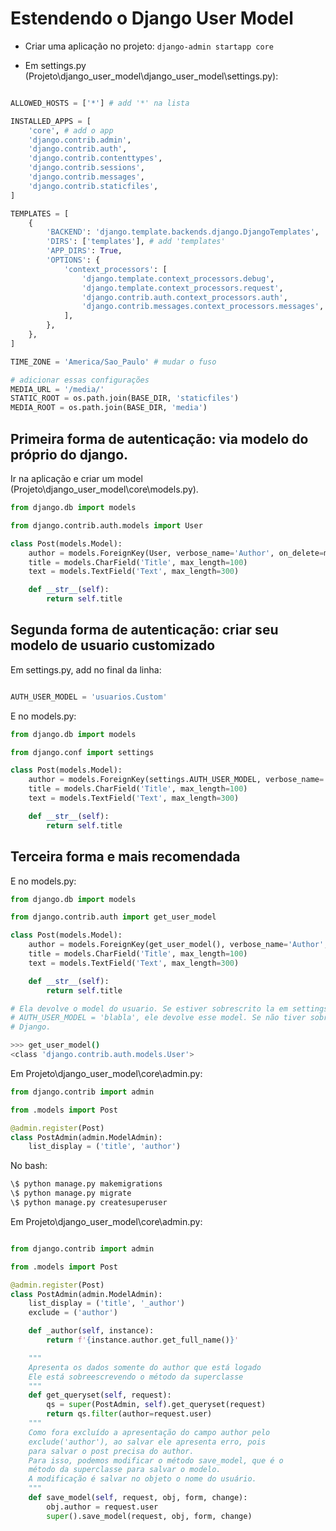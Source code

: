 # Estendendo o Django User Model

- Criar uma aplicação no projeto: `django-admin startapp core`

- Em settings.py (Projeto\django_user_model\django_user_model\settings.py):
  
```python

ALLOWED_HOSTS = ['*'] # add '*' na lista

INSTALLED_APPS = [
    'core', # add o app 
    'django.contrib.admin',
    'django.contrib.auth',
    'django.contrib.contenttypes',
    'django.contrib.sessions',
    'django.contrib.messages',
    'django.contrib.staticfiles',
]

TEMPLATES = [
    {
        'BACKEND': 'django.template.backends.django.DjangoTemplates',
        'DIRS': ['templates'], # add 'templates'
        'APP_DIRS': True,
        'OPTIONS': {
            'context_processors': [
                'django.template.context_processors.debug',
                'django.template.context_processors.request',
                'django.contrib.auth.context_processors.auth',
                'django.contrib.messages.context_processors.messages',
            ],
        },
    },
]

TIME_ZONE = 'America/Sao_Paulo' # mudar o fuso

# adicionar essas configurações 
MEDIA_URL = '/media/'
STATIC_ROOT = os.path.join(BASE_DIR, 'staticfiles')
MEDIA_ROOT = os.path.join(BASE_DIR, 'media')

```


## Primeira forma de autenticação: via modelo do próprio do django.

Ir na aplicação e criar um model (Projeto\django_user_model\core\models.py).

```python
from django.db import models

from django.contrib.auth.models import User

class Post(models.Model):
    author = models.ForeignKey(User, verbose_name='Author', on_delete=models.CASCADE)
    title = models.CharField('Title', max_length=100)
    text = models.TextField('Text', max_length=300)

    def __str__(self):
        return self.title

```

## Segunda forma de autenticação: criar seu modelo de usuario customizado

Em settings.py, add no final da linha:

```python

AUTH_USER_MODEL = 'usuarios.Custom'

```

E no models.py:

```python
from django.db import models

from django.conf import settings

class Post(models.Model):
    author = models.ForeignKey(settings.AUTH_USER_MODEL, verbose_name='Author', on_delete=models.CASCADE)
    title = models.CharField('Title', max_length=100)
    text = models.TextField('Text', max_length=300)

    def __str__(self):
        return self.title

```

## Terceira forma e mais recomendada

E no models.py:

```python
from django.db import models

from django.contrib.auth import get_user_model

class Post(models.Model):
    author = models.ForeignKey(get_user_model(), verbose_name='Author', on_delete=models.CASCADE)
    title = models.CharField('Title', max_length=100)
    text = models.TextField('Text', max_length=300)

    def __str__(self):
        return self.title

# Ela devolve o model do usuario. Se estiver sobrescrito la em settings por meio da variavel 
# AUTH_USER_MODEL = 'blabla', ele devolve esse model. Se não tiver sobrescrito, tras a nativa do 
# Django.
```

```bash
>>> get_user_model()
<class 'django.contrib.auth.models.User'>

```

Em Projeto\django_user_model\core\admin.py:

```python
from django.contrib import admin

from .models import Post

@admin.register(Post)
class PostAdmin(admin.ModelAdmin):
    list_display = ('title', 'author')
```

No bash:

```bash
\$ python manage.py makemigrations
\$ python manage.py migrate
\$ python manage.py createsuperuser
```

Em Projeto\django_user_model\core\admin.py:


```python

from django.contrib import admin

from .models import Post

@admin.register(Post)
class PostAdmin(admin.ModelAdmin):
    list_display = ('title', '_author')
    exclude = ('author')

    def _author(self, instance):
        return f'{instance.author.get_full_name()}'

    """
    Apresenta os dados somente do author que está logado
    Ele está sobreescrevendo o método da superclasse
    """
    def get_queryset(self, request):
        qs = super(PostAdmin, self).get_queryset(request)
        return qs.filter(author=request.user)
    """
    Como fora excluído a apresentação do campo author pelo
    exclude('author'), ao salvar ele apresenta erro, pois
    para salvar o post precisa do author.
    Para isso, podemos modificar o método save_model, que é o
    método da superclasse para salvar o modelo.
    A modificação é salvar no objeto o nome do usuário.
    """
    def save_model(self, request, obj, form, change):
        obj.author = request.user
        super().save_model(request, obj, form, change)


```